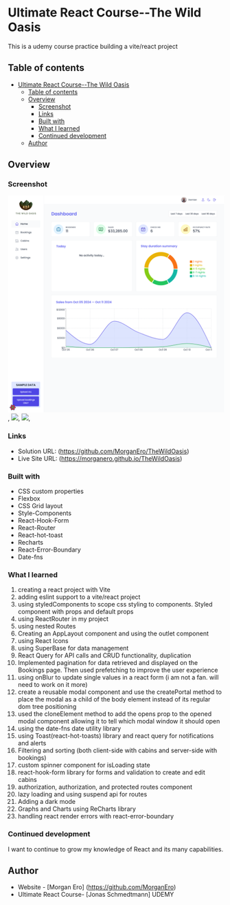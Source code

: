 # Ultimate React Course--The Wild Oasis

This is a udemy course practice building a vite/react project

## Table of contents

- [Ultimate React Course--The Wild Oasis](#ultimate-react-course--the-wild-oasis)
  - [Table of contents](#table-of-contents)
  - [Overview](#overview)
    - [Screenshot](#screenshot)
    - [Links](#links)
    - [Built with](#built-with)
    - [What I learned](#what-i-learned)
    - [Continued development](#continued-development)
  - [Author](#author)

## Overview

### Screenshot

![](/public/dashboard.png),
![](/public/bookings.png.png),
![](/public/cabins-newCabinModal.png.png),

### Links

- Solution URL: (https://github.com/MorganEro/TheWildOasis)
- Live Site URL: (https://morganero.github.io/TheWildOasis)

### Built with

- CSS custom properties
- Flexbox
- CSS Grid layout
- Style-Components
- React-Hook-Form
- React-Router
- React-hot-toast
- Recharts
- React-Error-Boundary
- Date-fns

### What I learned

1. creating a react project with Vite
2. adding eslint support to a vite/react project
3. using styledComponents to scope css styling to components. Styled component with props and default props
4. using ReactRouter in my project
5. using nested Routes
6. Creating an AppLayout component and using the outlet component
7. using React Icons
8. using SuperBase for data management
9. React Query for API calls and CRUD functionality, duplication
10. Implemented pagination for data retrieved and displayed on the Bookings page. Then used prefetching to improve the user experience
11. using onBlur to update single values in a react form (i am not a fan. will need to work on it more)
12. create a reusable modal component and use the createPortal method to place the modal as a child of the body element instead of its regular dom tree positioning
13. used the cloneElement method to add the opens prop to the opened modal component allowing it to tell which modal window it should open
14. using the date-fns date utility library
15. using Toast(react-hot-toasts) library and react query for notifications and alerts
16. Filtering and sorting (both client-side with cabins and server-side with bookings)
17. custom spinner component for isLoading state
18. react-hook-form library for forms and validation to create and edit cabins
19. authorization, authorization, and protected routes component
20. lazy loading and using suspend api for routes
21. Adding a dark mode
22. Graphs and Charts using ReCharts library
23. handling react render errors with react-error-boundary

### Continued development

I want to continue to grow my knowledge of React and its many capabilities.

## Author

- Website - [Morgan Ero] (https://github.com/MorganEro)
- Ultimate React Course- [Jonas Schmedtmann] UDEMY
